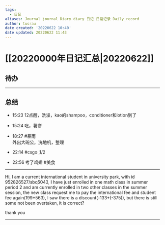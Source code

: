 ```yaml
---
tags:
  - 日记
aliases: Journal journal Diary diary 日记 日常记录 Daily_record
author: tusrau
date created: '20220622 10:40'
date updated: 20220622 11:43
---
```


# [[20220000年日记汇总|20220622]]

## 待办

---

## 总结

- 15:23 12点醒，洗澡，kao的shampoo，conditioner和lotion到了
- 15:24 吃，薯饼
- 18:27 #暴雨<br>外出大碗公，洗地机，整理<br>

- 22:14 #csgo ,1/2
- 22:56 考了鸡翅 #美食

---

Hi, I am a current international student in university park, with id 952826527/sbq5043, I have just enrolled in one math class in summer period 2 and am currently enrolled in two other classes in the summer session, the new class request me to pay the international fee and student fee again(199+563), I saw there is a discount(-133+(-375)), but there is still some not been overtaken, it is correct?

thank you

---
